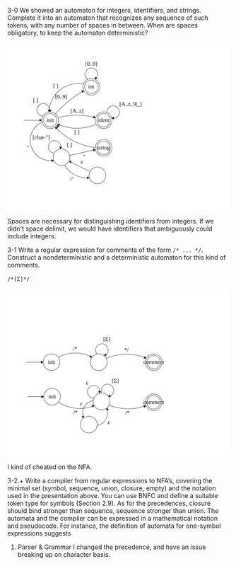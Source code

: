 3-0 We showed an automaton for integers, identifiers, and strings.
Complete it into an automaton that recognizes any sequence of such tokens,
with any number of spaces in between. When are spaces obligatory, to keep
the automaton deterministic?

![](./image1.svg)

Spaces are necessary for distinguishing identifiers from integers. If we didn't space delimit, we would have
identifiers that ambiguously could include integers.

3-1 Write a regular expression for comments of the form `/* ... */`.
Construct a nondeterministic and a deterministic automaton for this kind of
comments.

`/*[Σ]*/`


![](./image2.svg)

I kind of cheated on the NFA.

3-2.+ Write a compiler from regular expressions to NFA’s, covering
the minimal set (symbol, sequence, union, closure, empty) and the notation
used in the presentation above. You can use BNFC and define a suitable token
type for symbols (Section 2.9). As for the precedences, closure should bind
stronger than sequence, sequence stronger than union. The automata and the
compiler can be expressed in a mathematical notation and pseudocode. For
instance, the definition of automata for one-symbol expressions suggests

1. Parser & Grammar
I changed the precedence, and have an issue breaking up on character basis.

